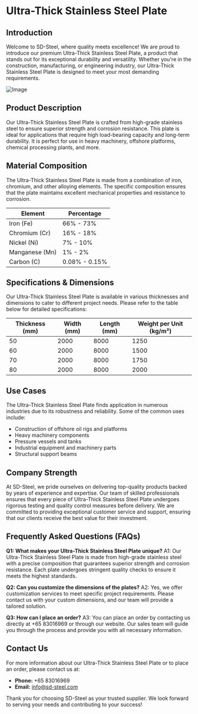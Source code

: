 # Ultra-Thick Stainless Steel Plate

## Introduction
Welcome to SD-Steel, where quality meets excellence! We are proud to introduce our premium Ultra-Thick Stainless Steel Plate, a product that stands out for its exceptional durability and versatility. Whether you're in the construction, manufacturing, or engineering industry, our Ultra-Thick Stainless Steel Plate is designed to meet your most demanding requirements.

![Image](https://github.com/user-attachments/assets/2567258e-e124-4816-932d-1809bd27ef0b)

## Product Description
Our Ultra-Thick Stainless Steel Plate is crafted from high-grade stainless steel to ensure superior strength and corrosion resistance. This plate is ideal for applications that require high load-bearing capacity and long-term durability. It is perfect for use in heavy machinery, offshore platforms, chemical processing plants, and more.

## Material Composition
The Ultra-Thick Stainless Steel Plate is made from a combination of iron, chromium, and other alloying elements. The specific composition ensures that the plate maintains excellent mechanical properties and resistance to corrosion.

| **Element** | **Percentage** |
|-------------|----------------|
| Iron (Fe)   | 66% - 73%      |
| Chromium (Cr)| 16% - 18%     |
| Nickel (Ni) | 7% - 10%       |
| Manganese (Mn)| 1% - 2%    |
| Carbon (C)  | 0.08% - 0.15%  |

## Specifications & Dimensions
Our Ultra-Thick Stainless Steel Plate is available in various thicknesses and dimensions to cater to different project needs. Please refer to the table below for detailed specifications:

| **Thickness (mm)** | **Width (mm)** | **Length (mm)** | **Weight per Unit (kg/m²)** |
|--------------------|----------------|-----------------|----------------------------|
| 50                 | 2000           | 8000            | 1250                       |
| 60                 | 2000           | 8000            | 1500                       |
| 70                 | 2000           | 8000            | 1750                       |
| 80                 | 2000           | 8000            | 2000                       |

## Use Cases
The Ultra-Thick Stainless Steel Plate finds application in numerous industries due to its robustness and reliability. Some of the common uses include:

- Construction of offshore oil rigs and platforms
- Heavy machinery components
- Pressure vessels and tanks
- Industrial equipment and machinery parts
- Structural support beams

## Company Strength
At SD-Steel, we pride ourselves on delivering top-quality products backed by years of experience and expertise. Our team of skilled professionals ensures that every piece of Ultra-Thick Stainless Steel Plate undergoes rigorous testing and quality control measures before delivery. We are committed to providing exceptional customer service and support, ensuring that our clients receive the best value for their investment.

## Frequently Asked Questions (FAQs)
**Q1: What makes your Ultra-Thick Stainless Steel Plate unique?**
A1: Our Ultra-Thick Stainless Steel Plate is made from high-grade stainless steel with a precise composition that guarantees superior strength and corrosion resistance. Each plate undergoes stringent quality checks to ensure it meets the highest standards.

**Q2: Can you customize the dimensions of the plates?**
A2: Yes, we offer customization services to meet specific project requirements. Please contact us with your custom dimensions, and our team will provide a tailored solution.

**Q3: How can I place an order?**
A3: You can place an order by contacting us directly at +65 83016969 or through our website. Our sales team will guide you through the process and provide you with all necessary information.

## Contact Us
For more information about our Ultra-Thick Stainless Steel Plate or to place an order, please contact us at:
- **Phone:** +65 83016969
- **Email:** info@sd-steel.com

Thank you for choosing SD-Steel as your trusted supplier. We look forward to serving your needs and contributing to your success!